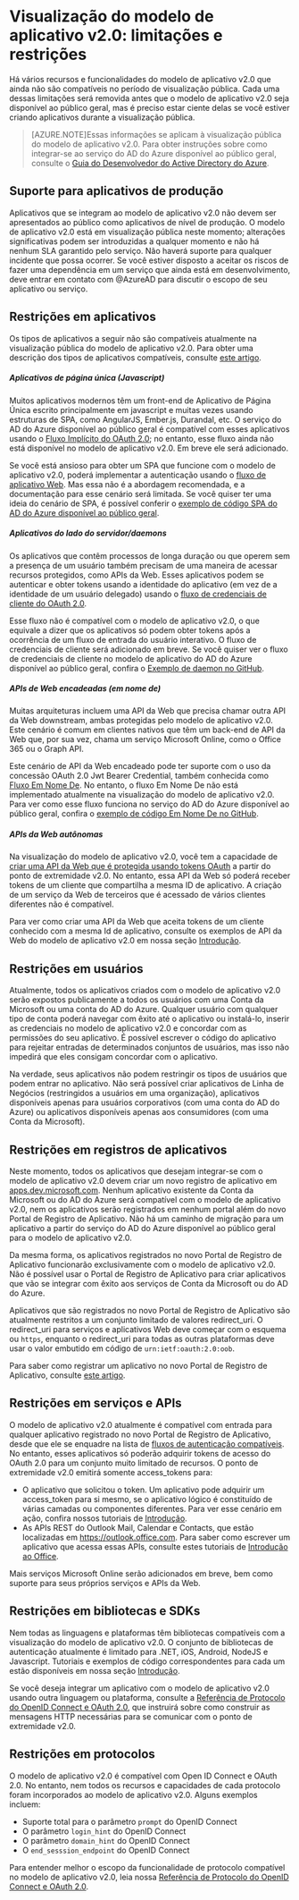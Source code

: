 <properties
	pageTitle="Limitações e restrições do modelo de aplicativo v2.0 | Microsoft Azure"
	description="Uma lista de limitações e restrições com o modelo de aplicativo v2.0 do AD do Azure."
	services="active-directory"
	documentationCenter=""
	authors="dstrockis"
	manager="mbaldwin"
	editor=""/>

<tags
	ms.service="active-directory"
	ms.workload="identity"
	ms.tgt_pltfrm="na"
	ms.devlang="na"
	ms.topic="article"
	ms.date="12/09/2015"
	ms.author="dastrock"/>

# Visualização do modelo de aplicativo v2.0: limitações e restrições

Há vários recursos e funcionalidades do modelo de aplicativo v2.0 que ainda não são compatíveis no período de visualização pública. Cada uma dessas limitações será removida antes que o modelo de aplicativo v2.0 seja disponível ao público geral, mas é preciso estar ciente delas se você estiver criando aplicativos durante a visualização pública.

> [AZURE.NOTE]Essas informações se aplicam à visualização pública do modelo de aplicativo v2.0. Para obter instruções sobre como integrar-se ao serviço do AD do Azure disponível ao público geral, consulte o [Guia do Desenvolvedor do Active Directory do Azure](active-directory-developers-guide.md).

## Suporte para aplicativos de produção
Aplicativos que se integram ao modelo de aplicativo v2.0 não devem ser apresentados ao público como aplicativos de nível de produção. O modelo de aplicativo v2.0 está em visualização pública neste momento; alterações significativas podem ser introduzidas a qualquer momento e não há nenhum SLA garantido pelo serviço. Não haverá suporte para qualquer incidente que possa ocorrer. Se você estiver disposto a aceitar os riscos de fazer uma dependência em um serviço que ainda está em desenvolvimento, deve entrar em contato com @AzureAD para discutir o escopo de seu aplicativo ou serviço.

## Restrições em aplicativos
Os tipos de aplicativos a seguir não são compatíveis atualmente na visualização pública do modelo de aplicativo v2.0. Para obter uma descrição dos tipos de aplicativos compatíveis, consulte [este artigo](active-directory-v2-flows.md).

##### Aplicativos de página única (Javascript)
Muitos aplicativos modernos têm um front-end de Aplicativo de Página Única escrito principalmente em javascript e muitas vezes usando estruturas de SPA, como AngularJS, Ember.js, Durandal, etc. O serviço do AD do Azure disponível ao público geral é compatível com esses aplicativos usando o [Fluxo Implícito do OAuth 2.0](active-directory-v2-protocols.md#oauth2-implicit-flow); no entanto, esse fluxo ainda não está disponível no modelo de aplicativo v2.0. Em breve ele será adicionado.

Se você está ansioso para obter um SPA que funcione com o modelo de aplicativo v2.0, poderá implementar a autenticação usando o [fluxo de aplicativo Web](active-directory-v2-flows.md#web-apps). Mas essa não é a abordagem recomendada, e a documentação para esse cenário será limitada. Se você quiser ter uma ideia do cenário de SPA, é possível conferir o [exemplo de código SPA do AD do Azure disponível ao público geral](active-directory-devquickstarts-angular.md).

##### Aplicativos do lado do servidor/daemons
Os aplicativos que contêm processos de longa duração ou que operem sem a presença de um usuário também precisam de uma maneira de acessar recursos protegidos, como APIs da Web. Esses aplicativos podem se autenticar e obter tokens usando a identidade do aplicativo (em vez de a identidade de um usuário delegado) usando o [fluxo de credenciais de cliente do OAuth 2.0](active-directory-v2-protocols.md#oauth2-client-credentials-grant-flow).

Esse fluxo não é compatível com o modelo de aplicativo v2.0, o que equivale a dizer que os aplicativos só podem obter tokens após a ocorrência de um fluxo de entrada do usuário interativo. O fluxo de credenciais de cliente será adicionado em breve. Se você quiser ver o fluxo de credenciais de cliente no modelo de aplicativo do AD do Azure disponível ao público geral, confira o [Exemplo de daemon no GitHub](https://github.com/AzureADSamples/Daemon-DotNet).

##### APIs de Web encadeadas (em nome de)
Muitas arquiteturas incluem uma API da Web que precisa chamar outra API da Web downstream, ambas protegidas pelo modelo de aplicativo v2.0. Este cenário é comum em clientes nativos que têm um back-end de API da Web que, por sua vez, chama um serviço Microsoft Online, como o Office 365 ou o Graph API.

Este cenário de API da Web encadeado pode ter suporte com o uso da concessão OAuth 2.0 Jwt Bearer Credential, também conhecida como [Fluxo Em Nome De](active-directory-v2-protocols.md#oauth2-on-behalf-of-flow). No entanto, o fluxo Em Nome De não está implementado atualmente na visualização do modelo de aplicativo v2.0. Para ver como esse fluxo funciona no serviço do AD do Azure disponível ao público geral, confira o [exemplo de código Em Nome De no GitHub](https://github.com/AzureADSamples/WebAPI-OnBehalfOf-DotNet).

##### APIs da Web autônomas
Na visualização do modelo de aplicativo v2.0, você tem a capacidade de [criar uma API da Web que é protegida usando tokens OAuth](active-directory-v2-flows.md#web-apis) a partir do ponto de extremidade v2.0. No entanto, essa API da Web só poderá receber tokens de um cliente que compartilha a mesma ID de aplicativo. A criação de um serviço da Web de terceiros que é acessado de vários clientes diferentes não é compatível.

Para ver como criar uma API da Web que aceita tokens de um cliente conhecido com a mesma Id de aplicativo, consulte os exemplos de API da Web do modelo de aplicativo v2.0 em nossa seção [Introdução](active-directory-appmodel-v2-overview.md#getting-started).

## Restrições em usuários
Atualmente, todos os aplicativos criados com o modelo de aplicativo v2.0 serão expostos publicamente a todos os usuários com uma Conta da Microsoft ou uma conta do AD do Azure. Qualquer usuário com qualquer tipo de conta poderá navegar com êxito até o aplicativo ou instalá-lo, inserir as credenciais no modelo de aplicativo v2.0 e concordar com as permissões do seu aplicativo. É possível escrever o código do aplicativo para rejeitar entradas de determinados conjuntos de usuários, mas isso não impedirá que eles consigam concordar com o aplicativo.

Na verdade, seus aplicativos não podem restringir os tipos de usuários que podem entrar no aplicativo. Não será possível criar aplicativos de Linha de Negócios (restringidos a usuários em uma organização), aplicativos disponíveis apenas para usuários corporativos (com uma conta do AD do Azure) ou aplicativos disponíveis apenas aos consumidores (com uma Conta da Microsoft).

## Restrições em registros de aplicativos
Neste momento, todos os aplicativos que desejam integrar-se com o modelo de aplicativo v2.0 devem criar um novo registro de aplicativo em [apps.dev.microsoft.com](https://apps.dev.microsoft.com). Nenhum aplicativo existente da Conta da Microsoft ou do AD do Azure será compatível com o modelo de aplicativo v2.0, nem os aplicativos serão registrados em nenhum portal além do novo Portal de Registro de Aplicativo. Não há um caminho de migração para um aplicativo a partir do serviço do AD do Azure disponível ao público geral para o modelo de aplicativo v2.0.

Da mesma forma, os aplicativos registrados no novo Portal de Registro de Aplicativo funcionarão exclusivamente com o modelo de aplicativo v2.0. Não é possível usar o Portal de Registro de Aplicativo para criar aplicativos que vão se integrar com êxito aos serviços de Conta da Microsoft ou do AD do Azure.

Aplicativos que são registrados no novo Portal de Registro de Aplicativo são atualmente restritos a um conjunto limitado de valores redirect\_uri. O redirect\_uri para serviços e aplicativos Web deve começar com o esquema ou `https`, enquanto o redirect\_uri para todas as outras plataformas deve usar o valor embutido em código de `urn:ietf:oauth:2.0:oob`.

Para saber como registrar um aplicativo no novo Portal de Registro de Aplicativo, consulte [este artigo](active-directory-v2-app-registration.md).

## Restrições em serviços e APIs
O modelo de aplicativo v2.0 atualmente é compatível com entrada para qualquer aplicativo registrado no novo Portal de Registro de Aplicativo, desde que ele se enquadre na lista de [fluxos de autenticação compatíveis](active-directory-v2-flows.md). No entanto, esses aplicativos só poderão adquirir tokens de acesso do OAuth 2.0 para um conjunto muito limitado de recursos. O ponto de extremidade v2.0 emitirá somente access\_tokens para:

- O aplicativo que solicitou o token. Um aplicativo pode adquirir um access\_token para si mesmo, se o aplicativo lógico é constituído de várias camadas ou componentes diferentes. Para ver esse cenário em ação, confira nossos tutoriais de [Introdução](active-directory-appmodel-v2-overview.md#getting-started).
- As APIs REST do Outlook Mail, Calendar e Contacts, que estão localizadas em https://outlook.office.com. Para saber como escrever um aplicativo que acessa essas APIs, consulte estes tutoriais de [Introdução ao Office](https://www.msdn.com/office/office365/howto/authenticate-Office-365-APIs-using-v2).

Mais serviços Microsoft Online serão adicionados em breve, bem como suporte para seus próprios serviços e APIs da Web.

## Restrições em bibliotecas e SDKs
Nem todas as linguagens e plataformas têm bibliotecas compatíveis com a visualização do modelo de aplicativo v2.0. O conjunto de bibliotecas de autenticação atualmente é limitado para .NET, iOS, Android, NodeJS e Javascript. Tutoriais e exemplos de código correspondentes para cada um estão disponíveis em nossa seção [Introdução](active-directory-appmodel-v2-overview.md#getting-started).

Se você deseja integrar um aplicativo com o modelo de aplicativo v2.0 usando outra linguagem ou plataforma, consulte a [Referência de Protocolo do OpenID Connect e OAuth 2.0](active-directory-v2-protocols.md), que instruirá sobre como construir as mensagens HTTP necessárias para se comunicar com o ponto de extremidade v2.0.

## Restrições em protocolos
O modelo de aplicativo v2.0 é compatível com Open ID Connect e OAuth 2.0. No entanto, nem todos os recursos e capacidades de cada protocolo foram incorporados ao modelo de aplicativo v2.0. Alguns exemplos incluem:

- Suporte total para o parâmetro `prompt` do OpenID Connect
- O parâmetro `login_hint` do OpenID Connect
- O parâmetro `domain_hint` do OpenID Connect
- O `end_sesssion_endpoint` do OpenID Connect

Para entender melhor o escopo da funcionalidade de protocolo compatível no modelo de aplicativo v2.0, leia nossa [Referência de Protocolo do OpenID Connect e OAuth 2.0](active-directory-v2-protocols.md).

<!---HONumber=AcomDC_1217_2015-->